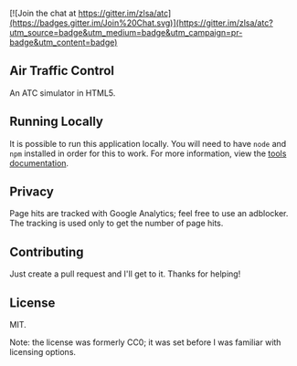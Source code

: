 [![Join the chat at https://gitter.im/zlsa/atc](https://badges.gitter.im/Join%20Chat.svg)](https://gitter.im/zlsa/atc?utm_source=badge&utm_medium=badge&utm_campaign=pr-badge&utm_content=badge)

## Air Traffic Control

An ATC simulator in HTML5.

## Running Locally

It is possible to run this application locally. You will need to have `node` and `npm` installed in order for this to work. For more information, view the [tools documentation](tools/README.md).

## Privacy

Page hits are tracked with Google Analytics; feel free to use an adblocker. The tracking is used only to get the number of page hits.

## Contributing

Just create a pull request and I'll get to it. Thanks for helping!

## License

MIT.

Note: the license was formerly CC0; it was set before I was familiar with licensing options.

<!--

## Donate

bitcoin: 1PLsixE3eYPL86VJJEV3t1E6LTVvmVHoe3

-->
